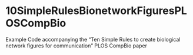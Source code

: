 # 10SimpleRulesBionetworkFiguresPLOSCompBio
Example Code accompanying the “Ten Simple Rules to create biological network figures for communication” PLOS CompBio paper 
